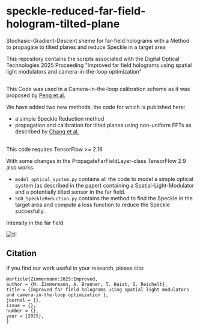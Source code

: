 # speckle-reduced-far-field-hologram-tilted-plane
Stochasic-Gradient-Descent sheme for far-field holograms with a Method to propagate to tilted planes and reduce Speckle in a target area

This repository contains the scripts associated with the Digital Optical Technologies 2025 Proceeding "Improved far field holograms using spatial light modulators and camera-in-the-loop optimization"

## 
This Code was used in a Camera-in-the-loop calibration scheme as it was proposed by [Peng et al.](https://github.com/computational-imaging/neural-holography)

We have added two new methods, the code for which is published here:
- a simple Speckle Reduction method
- propagation and calibration for tilted planes using non-uniform FFTs as described by [Chang et al.](https://opg.optica.org/abstract.cfm?URI=oe-22-14-17331)

## 
This code requires TensorFlow >= 2.16

With some changes in the PropagateFarFieldLayer-class TensorFlow 2.9 also works.


* ```model_optical_system.py``` contains all the code to model a simple optical system (as described in the paper) containing a Spatial-Light-Modulator and a potentially tilted sensor in the far field.
* ```SGD_SpeckleReduction.py``` contains the method to find the Speckle in the target area and compute a loss function to reduce the Speckle succesfully.

Intensity in the far field

![til](./intensity_iterations_0_200.gif)

## Citation
If you find our work useful in your research, please cite:

```
@article{Zimmermann:2025:Improved,
author = {M. Zimmermann, A. Brenner, T. Haist, S. Reichelt},
title = {Improved far field holograms using spatial light modulators and camera-in-the-loop optimization },
journal = {},
issue = {},
number = {},
year = {2025},
}
```
